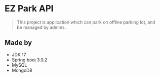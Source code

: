 # EZ Park API
> This project is application which can park on offline parking lot, and be managed by admins.



## Made by
- JDK 17
- Spring boot 3.0.2
- MySQL 
- MongoDB